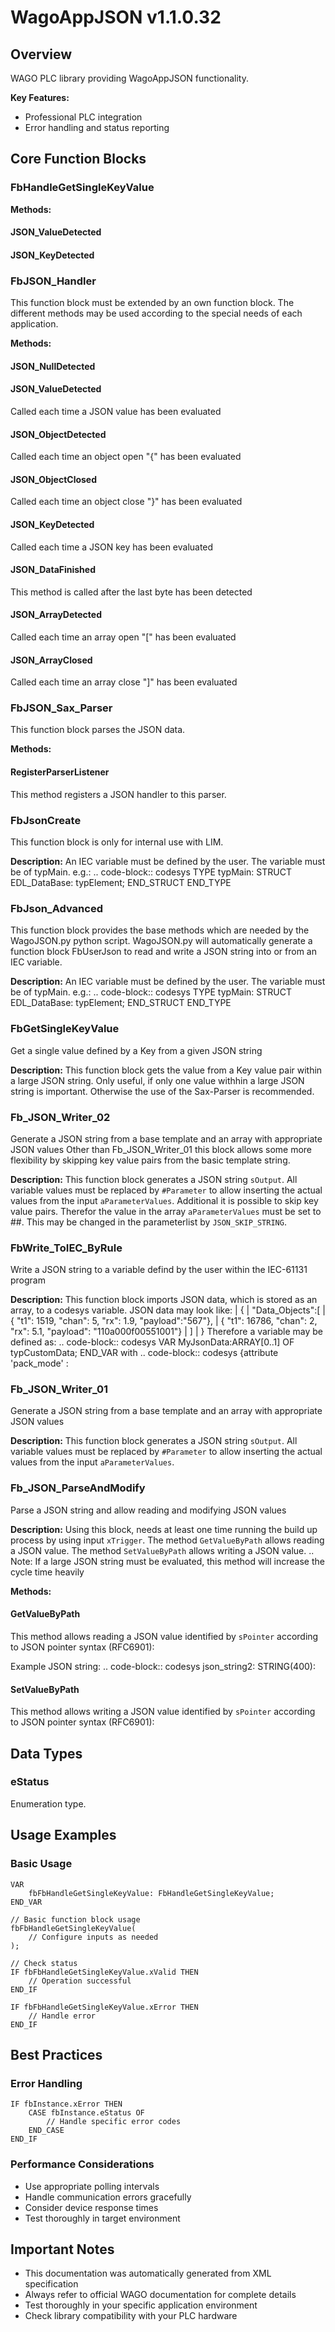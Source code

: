 # WagoAppJSON v1.1.0.32

## Overview
WAGO PLC library providing WagoAppJSON functionality.

**Key Features:**
- Professional PLC integration
- Error handling and status reporting

## Core Function Blocks

### FbHandleGetSingleKeyValue
**Methods:**

#### JSON_ValueDetected
#### JSON_KeyDetected
### FbJSON_Handler
This function block must be extended by an own function block. The different methods may be used according to the special needs of each application.

**Methods:**

#### JSON_NullDetected
#### JSON_ValueDetected
Called each time a JSON value has been evaluated

#### JSON_ObjectDetected
Called each time an object open "{" has been evaluated

#### JSON_ObjectClosed
Called each time an object close "}" has been evaluated

#### JSON_KeyDetected
Called each time a JSON key has been evaluated

#### JSON_DataFinished
This method is called after the last byte has been detected

#### JSON_ArrayDetected
Called each time an array open "[" has been evaluated

#### JSON_ArrayClosed
Called each time an array close "]" has been evaluated

### FbJSON_Sax_Parser
This function block parses the JSON data.

**Methods:**

#### RegisterParserListener
This method registers a JSON handler to this parser.

### FbJsonCreate
This function block is only for internal use with LIM.

**Description:**
An IEC variable must be defined by the user. The variable must be of typMain. e.g.: .. code-block:: codesys TYPE typMain: STRUCT EDL_DataBase: typElement; END_STRUCT END_TYPE

### FbJson_Advanced
This function block provides the base methods which are needed by the WagoJSON.py python script. WagoJSON.py will automatically generate a function block FbUserJson to read and write a JSON string into or from an IEC variable.

**Description:**
An IEC variable must be defined by the user. The variable must be of typMain. e.g.: .. code-block:: codesys TYPE typMain: STRUCT EDL_DataBase: typElement; END_STRUCT END_TYPE

### FbGetSingleKeyValue
Get a single value defined by a Key from a given JSON string

**Description:**
This function block gets the value from a Key value pair within a large JSON string. Only useful, if only one value withhin a large JSON string is important. Otherwise the use of the Sax-Parser is recommended.

### Fb_JSON_Writer_02
Generate a JSON string from a base template and an array with appropriate JSON values Other than Fb_JSON_Writer_01 this block allows some more flexibility by skipping key value pairs from the basic template string.

**Description:**
This function block generates a JSON string ``sOutput``. All variable values must be replaced by ``#Parameter`` to allow inserting the actual values from the input ``aParameterValues``. Additional it is possible to skip key value pairs. Therefor the value in the array ``aParameterValues`` must be set to ##. This may be changed in the parameterlist by ``JSON_SKIP_STRING``.

### FbWrite_ToIEC_ByRule
Write a JSON string to a variable defind by the user within the IEC-61131 program

**Description:**
This function block imports JSON data, which is stored as an array, to a codesys variable. JSON data may look like: | { | "Data_Objects":[ | { "t1": 1519, "chan": 5, "rx": 1.9, "payload":"567"}, | { "t1": 16786, "chan": 2, "rx": 5.1, "payload": "110a000f00551001"} | ] | } Therefore a variable may be defined as: .. code-block:: codesys VAR MyJsonData:ARRAY[0..1] OF typCustomData; END_VAR with .. code-block:: codesys {attribute 'pack_mode' :

### Fb_JSON_Writer_01
Generate a JSON string from a base template and an array with appropriate JSON values

**Description:**
This function block generates a JSON string ``sOutput``. All variable values must be replaced by ``#Parameter`` to allow inserting the actual values from the input ``aParameterValues``.

### Fb_JSON_ParseAndModify
Parse a JSON string and allow reading and modifying JSON values

**Description:**
Using this block, needs at least one time running the build up process by using input ``xTrigger``. The method ``GetValueByPath`` allows reading a JSON value. The method ``SetValueByPath`` allows writing a JSON value. .. Note: If a large JSON string must be evaluated, this method will increase the cycle time heavily

**Methods:**

#### GetValueByPath
This method allows reading a JSON value identified by ``sPointer`` according to JSON pointer syntax (RFC6901):

Example JSON string: .. code-block:: codesys json_string2: STRING(400):

#### SetValueByPath
This method allows writing a JSON value identified by ``sPointer`` according to JSON pointer syntax (RFC6901):

## Data Types

### eStatus
Enumeration type.

## Usage Examples

### Basic Usage
```iec
VAR
    fbFbHandleGetSingleKeyValue: FbHandleGetSingleKeyValue;
END_VAR

// Basic function block usage
fbFbHandleGetSingleKeyValue(
    // Configure inputs as needed
);

// Check status
IF fbFbHandleGetSingleKeyValue.xValid THEN
    // Operation successful
END_IF

IF fbFbHandleGetSingleKeyValue.xError THEN
    // Handle error
END_IF
```

## Best Practices

### Error Handling
```iec
IF fbInstance.xError THEN
    CASE fbInstance.eStatus OF
        // Handle specific error codes
    END_CASE
END_IF
```

### Performance Considerations
- Use appropriate polling intervals
- Handle communication errors gracefully
- Consider device response times
- Test thoroughly in target environment

## Important Notes

- This documentation was automatically generated from XML specification
- Always refer to official WAGO documentation for complete details
- Test thoroughly in your specific application environment
- Check library compatibility with your PLC hardware


